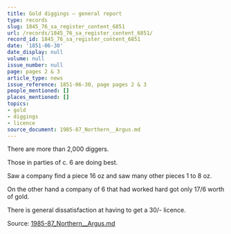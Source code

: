 ```yaml
---
title: Gold diggings — general report
type: records
slug: 1845_76_sa_register_content_6851
url: /records/1845_76_sa_register_content_6851/
record_id: 1845_76_sa_register_content_6851
date: '1851-06-30'
date_display: null
volume: null
issue_number: null
page: pages 2 & 3
article_type: news
issue_reference: 1851-06-30, page pages 2 & 3
people_mentioned: []
places_mentioned: []
topics:
- gold
- diggings
- licence
source_document: 1985-87_Northern__Argus.md
---
```


There are more than 2,000 diggers.

Those in parties of c. 6 are doing best.

Saw a company find a piece 16 oz and saw many other pieces 1 to 8 oz.

On the other hand a company of 6 that had worked hard got only 17/6 worth of gold.

There is general dissatisfaction at having to get a 30/- licence.

Source: [1985-87_Northern__Argus.md](/downloads/markdown/1985-87_Northern__Argus.md)
